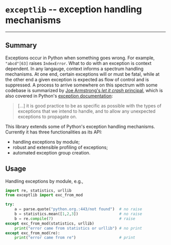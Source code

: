 # `exceptlib` -- exception handling mechanisms

<hr>

## Summary
Exceptions occur in Python when something goes wrong. For example, `"abcd"[63]` raises `IndexError`. What to do with an exception is context dependent. In any langauge, context informs a spectrum handling mechanisms. At one end, certain exceptions will or must be fatal, while at the other end a given exception is expected as flow of control and is suppressed. A process to arrive somewhere on this spectrum with some codebase is summarized by [Joe Armstrong's *let it crash* principal](https://softwareengineering.stackexchange.com/a/421837), which is also covered in Python's [exception documentation](https://docs.python.org/3/tutorial/errors.html#handling-exceptions):

> \[...\] it is good practice to be as specific as possible with the types of exceptions that we intend to handle, and to allow any unexpected exceptions to propagate on.

This library extends some of Python's exception handling mechanisms. Currently it has three functionalities as its API:

 - handling exceptions by module;
 - robust and extensible profiling of exceptions;
 - automated exception group creation.

## Usage
Handling exceptions by module, e.g.,

```python
import re, statistics, urllib
from exceptlib import exc_from_mod

try:
    a = parse.quote("python.org.:443/not found")  # no raise
    b = statistics.mean([1,2,3])                  # no raise
    b = re.compile(7)                             # raise
except exc_from_mod(statistics, urllib)
    print("error came from statistics or urllib") # no print
except exc_from_mod(re):
    print("error came from re")                   # print
```
